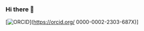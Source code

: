 ### Hi there 👋

<!--
**scollis/scollis** is a ✨ _special_ ✨ repository because its `README.md` (this file) appears on your GitHub profile.

Here are some ideas to get you started:

- 🔭 I’m currently working on ...
- 🌱 I’m currently learning ...
- 👯 I’m looking to collaborate on ...
- 🤔 I’m looking for help with ...
- 💬 Ask me about ...
- 📫 How to reach me: ...
- 😄 Pronouns: ...
- ⚡ Fun fact: ...
-->
[![ORCID](https://img.shields.io/static/v1?label=ORCID&message=0000-0002-2303-687X&color=green&style=flat-square&logo=orcid)](https://orcid.org/
0000-0002-2303-687X)]
